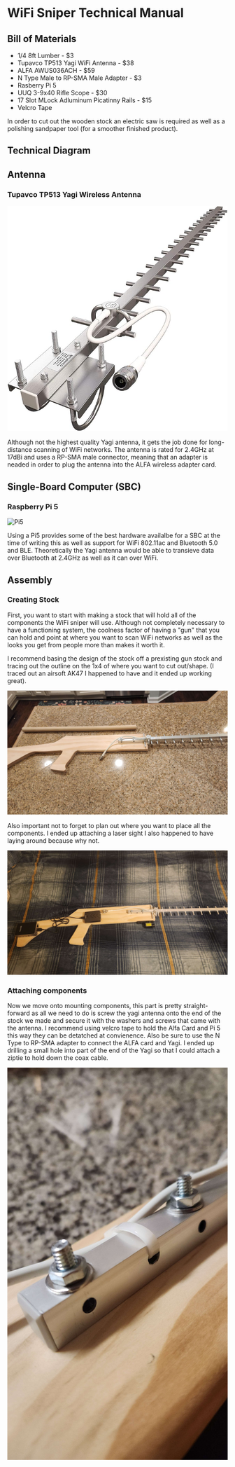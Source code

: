 # WiFi Sniper Technical Manual 


## Bill of Materials
+ 1/4 8ft Lumber - $3
+ Tupavco TP513 Yagi WiFi Antenna - $38
+ ALFA AWUS036ACH - $59
+ N Type Male to RP-SMA Male Adapter - $3
+ Rasberry Pi 5
+ UUQ 3-9x40 Rifle Scope - $30
+ 17 Slot MLock Adluminum Picatinny Rails - $15
+ Velcro Tape 

In order to cut out the wooden stock an electric saw is required as well as a polishing sandpaper tool (for a smoother finished product). 

## Technical Diagram

## Antenna 
### Tupavco TP513 Yagi Wireless Antenna
![Yagi](https://github.com/Fr3shShr3k/WiFi-Sniper---How-To-Guide/blob/ebd481694265777bed3a50f01a09e7634009a165/assets/images/TupavcoYagi.jpg)

Although not the highest quality Yagi antenna, it gets the job done for long-distance scanning of WiFi networks. The antenna is rated for 2.4GHz at 17dBi and uses a RP-SMA male connector, meaning that an adapter is neaded in order to plug the antenna into the ALFA wireless adapter card. 


## Single-Board Computer (SBC) 
### Raspberry Pi 5
![Pi5]()

Using a Pi5 provides some of the best hardware availalbe for a SBC at the time of writing this as well as support for WiFi 802.11ac and Bluetooth 5.0 and BLE. Theoretically the Yagi antenna would be able to transieve data over Bluetooth at 2.4GHz as well as it can over WiFi. 
## Assembly 

### Creating Stock
First, you want to start with making a stock that will hold all of the components the WiFi sniper will use. Although not completely necessary to have a functioning system, the coolness factor of having a "gun" that you can hold and point at where you want to scan WiFi networks as well as the looks you get from people more than makes it worth it. 


I recommend basing the design of the stock off a prexisting gun stock and tracing out the outline on the 1x4 of where you want to cut out/shape. (I traced out an airsoft AK47 I happened to have and it ended up working great).

![StockDesign](https://github.com/Fr3shShr3k/WiFi-Sniper---How-To-Guide/blob/ace5553f0f41e2b0164581cd79f412cfcd706c30/assets/images/AkStockDesign.jpg)

Also important not to forget to plan out where you want to place all the components. I ended up attaching a laser sight I also happened to have laying around because why not.  

![PlanningComponentPlacement](https://github.com/Fr3shShr3k/WiFi-Sniper---How-To-Guide/blob/1f409d3b568f9adaa2a256e2a30852c40965386a/assets/images/WifiSniper_Components.jpg)
### Attaching components
Now we move onto mounting components, this part is pretty straight-forward as all we need to do is screw the yagi antenna onto the end of the stock we made and secure it with the washers and screws that came with the antenna. I recommend using velcro tape to hold the Alfa Card and Pi 5 this way they can be detatched at convienence. Also be sure to use the N Type to RP-SMA adapter to connect the ALFA card and Yagi. I ended up drilling a small hole into part of the end of the Yagi so that I could attach a ziptie to hold down the coax cable. 

![ZiptieholdingCable](https://github.com/Fr3shShr3k/WiFi-Sniper---How-To-Guide/blob/64c0674c36f1408faa104cc21f8c53182b26df36/assets/images/20250414_004224.jpg)
